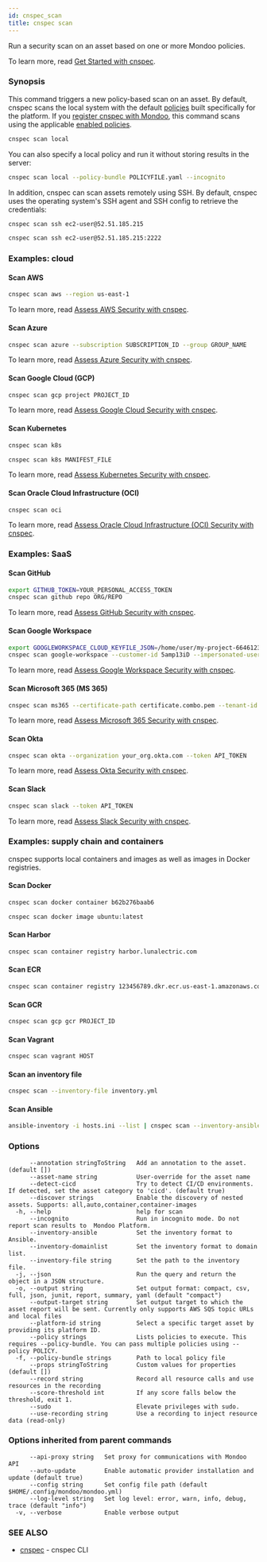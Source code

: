 ```yaml
---
id: cnspec_scan
title: cnspec scan
---
```


Run a security scan on an asset based on one or more Mondoo policies.

To learn more, read [Get Started with cnspec](/cnspec/).

### Synopsis

This command triggers a new policy-based scan on an asset. By default, cnspec scans the local system with the default [policies](/cnspec/cnspec-policies/) built specifically for the platform. If you [register cnspec with Mondoo](/cnspec/cnspec-adv-install/registration/), this command scans using the applicable [enabled policies](/platform/security/posture/policies/).

```bash
cnspec scan local
```

You can also specify a local policy and run it without storing results in the server:

```bash
cnspec scan local --policy-bundle POLICYFILE.yaml --incognito
```

In addition, cnspec can scan assets remotely using SSH. By default, cnspec uses the operating system's SSH agent and SSH config to retrieve the credentials:

```bash
cnspec scan ssh ec2-user@52.51.185.215
```

```bash
cnspec scan ssh ec2-user@52.51.185.215:2222
```

### Examples: cloud

#### Scan AWS

```bash
cnspec scan aws --region us-east-1
```

To learn more, read [Assess AWS Security with cnspec](/cnspec/cnspec-aws/).

#### Scan Azure

```bash
cnspec scan azure --subscription SUBSCRIPTION_ID --group GROUP_NAME
```

To learn more, read [Assess Azure Security with cnspec](/cnspec/cnspec-azure/).

#### Scan Google Cloud (GCP)

```bash
cnspec scan gcp project PROJECT_ID
```

To learn more, read [Assess Google Cloud Security with cnspec](/cnspec/cnspec-gcp/).

#### Scan Kubernetes

```bash
cnspec scan k8s
```

```bash
cnspec scan k8s MANIFEST_FILE
```

To learn more, read [Assess Kubernetes Security with cnspec](/cnspec/cnspec-k8s/).

#### Scan Oracle Cloud Infrastructure (OCI)

```bash
cnspec scan oci
```

To learn more, read [Assess Oracle Cloud Infrastructure (OCI) Security with cnspec](/cnspec/cnspec-oci/).

### Examples: SaaS

#### Scan GitHub

```bash
export GITHUB_TOKEN=YOUR_PERSONAL_ACCESS_TOKEN
cnspec scan github repo ORG/REPO
```

To learn more, read [Assess GitHub Security with cnspec](/cnspec/saas/github/).

#### Scan Google Workspace

```bash
export GOOGLEWORKSPACE_CLOUD_KEYFILE_JSON=/home/user/my-project-6646123456789.json
cnspec scan google-workspace --customer-id 5amp13iD --impersonated-user-email admin@domain.com
```

To learn more, read [Assess Google Workspace Security with cnspec](/cnspec/saas/google_workspace/).

#### Scan Microsoft 365 (MS 365)

```bash
cnspec scan ms365 --certificate-path certificate.combo.pem --tenant-id YOUR_TENANT_ID --client-id YOUR_CLIENT_ID
```

To learn more, read [Assess Microsoft 365 Security with cnspec](/cnspec/saas/ms365/).

#### Scan Okta

```bash
cnspec scan okta --organization your_org.okta.com --token API_TOKEN
```

To learn more, read [Assess Okta Security with cnspec](/cnspec/saas/okta/).

#### Scan Slack

```bash
cnspec scan slack --token API_TOKEN
```

To learn more, read [Assess Slack Security with cnspec](/cnspec/saas/slack/).

### Examples: supply chain and containers

cnspec supports local containers and images as well as images in Docker registries.

#### Scan Docker

```bash
cnspec scan docker container b62b276baab6
```

```bash
cnspec scan docker image ubuntu:latest
```

#### Scan Harbor

```bash
cnspec scan container registry harbor.lunalectric.com
```

#### Scan ECR

```bash
cnspec scan container registry 123456789.dkr.ecr.us-east-1.amazonaws.com/repository
```

#### Scan GCR

```bash
cnspec scan gcp gcr PROJECT_ID
```

#### Scan Vagrant

```bash
cnspec scan vagrant HOST
```

#### Scan an inventory file

```bash
cnspec scan --inventory-file inventory.yml
```

#### Scan Ansible

```bash
ansible-inventory -i hosts.ini --list | cnspec scan --inventory-ansible
```

### Options

```
      --annotation stringToString   Add an annotation to the asset. (default [])
      --asset-name string           User-override for the asset name
      --detect-cicd                 Try to detect CI/CD environments. If detected, set the asset category to 'cicd'. (default true)
      --discover strings            Enable the discovery of nested assets. Supports: all,auto,container,container-images
  -h, --help                        help for scan
      --incognito                   Run in incognito mode. Do not report scan results to  Mondoo Platform.
      --inventory-ansible           Set the inventory format to Ansible.
      --inventory-domainlist        Set the inventory format to domain list.
      --inventory-file string       Set the path to the inventory file.
  -j, --json                        Run the query and return the object in a JSON structure.
  -o, --output string               Set output format: compact, csv, full, json, junit, report, summary, yaml (default "compact")
      --output-target string        Set output target to which the asset report will be sent. Currently only supports AWS SQS topic URLs and local files
      --platform-id string          Select a specific target asset by providing its platform ID.
      --policy strings              Lists policies to execute. This requires --policy-bundle. You can pass multiple policies using --policy POLICY.
  -f, --policy-bundle strings       Path to local policy file
      --props stringToString        Custom values for properties (default [])
      --record string               Record all resource calls and use resources in the recording
      --score-threshold int         If any score falls below the threshold, exit 1.
      --sudo                        Elevate privileges with sudo.
      --use-recording string        Use a recording to inject resource data (read-only)
```

### Options inherited from parent commands

```
      --api-proxy string   Set proxy for communications with Mondoo API
      --auto-update        Enable automatic provider installation and update (default true)
      --config string      Set config file path (default $HOME/.config/mondoo/mondoo.yml)
      --log-level string   Set log level: error, warn, info, debug, trace (default "info")
  -v, --verbose            Enable verbose output
```

### SEE ALSO

- [cnspec](cnspec.md) - cnspec CLI
